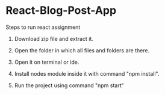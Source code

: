 # React-Blog-Post-App

Steps to run react assignment

1. Download zip file and extract it.

2. Open the folder in which all files and folders are there.

3. Open it on terminal or ide.

4. Install nodes module inside it with command "npm install".

5. Run the project using command "npm start"
